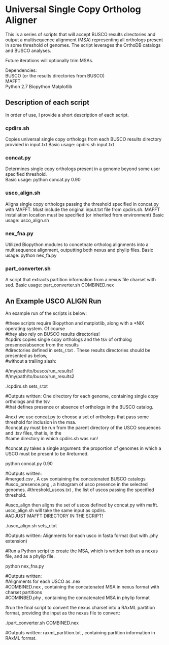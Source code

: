 # Universal Single Copy Ortholog Aligner
This is a series of scripts that will accept BUSCO results directories and output a multisequence alignment (MSA) representing all orthologs present in some threshold of genomes.  The script leverages the OrthoDB catalogs and BUSCO analyses.

Future iterations will optionally trim MSAs.

Dependencies:   
BUSCO (or the results directories from BUSCO)    
MAFFT  
Python 2.7
    Biopython
    Matplotlib  
## Description of each script  
In order of use, I provide a short description of each script.  

### cpdirs.sh
Copies universal single copy orthologs from each BUSCO results directory provided in input.txt
Basic usage: cpdirs.sh input.txt  
  
### concat.py  
Determines single copy orthologs present in a genome beyond some user specified threshold.  
Basic usage: python concat.py 0.90  
  
### usco_align.sh  
Aligns single copy orthologs passing the threshold specified in concat.py with MAFFT.  Must include the original input.txt file from cpdirs.sh.  MAFFT installation location must be specified (or inherited from environment)
Basic usage: usco_align.sh  
  
### nex_fna.py 
Utilized Biopython modules to concetnate ortholog alignments into a multisequence alignment, outputting both nexus and phylip files.
Basic usage: python nex_fa.py  
  
### part_converter.sh 
A script that extracts partition information from a nexus file charset with sed.
Basic usage: part_converter.sh COMBINED.nex  
  
## An Example USCO ALIGN Run
An example run of the scripts is below:  

#these scripts require Biopython and matplotlib, along with a *NIX operating system.  Of course  
#they also rely on BUSCO results directories!  
#cpdirs copies single copy orthologs and the tsv of ortholog presence/absence from the results   
#directories defined in sets_r.txt .  These results directories should be presented as below,   
#without a trailing slash:  

#/my/path/to/busco/run_results1  
#/my/path/to/busco/run_results2  
  
./cpdirs.sh sets_r.txt  
  
#Outputs written: One directory for each genome, containing single copy orthologs and the tsv  
#that defines presence or absence of orthologs in the BUSCO catalog.  
  
#next we use concat.py to choose a set of orthologs that pass some threshold for inclusion in the msa.  
#concat.py must be run from the parent directory of the USCO sequences and .tsv files, that is, in the   
#same directory in which cpdirs.sh was run!  
  
#concat.py takes a single argument: the proportion of genomes in which a USCO must be present to be #returned.  
  
python concat.py 0.90  
  
#Outputs written:  
#merged.csv , A csv containing the concatenated BUSCO catalogs 
#usco_presence.png , a histogram of usco presence in the selected genomes. 
#threshold_uscos.txt , the list of uscos passing the specified threshold. 
  
#usco_align then aligns the set of uscos defined by concat.py with mafft. usco_align.sh will take the same input as cpdirs.  
#ADJUST MAFFT DIRECTORY IN THE SCRIPT!  
 
./usco_align.sh sets_r.txt  
  
#Outputs written: Alignments for each usco in fasta format (but with .phy extension)  

#Run a Python script to create the MSA, which is written both as a nexus file, and as a phylip file.  
  
python nex_fna.py  
  
#Outputs written:  
#Alignments for each USCO as .nex  
#COMBINED.nex , containing the concatenated MSA in nexus format with charset partitions  
#COMINBED.phy , containing the concatenated MSA in phylip format  
  
#run the final script to convert the nexus charset into a RAxML partition format, providing the input as the nexus file to convert:  
  
./part_converter.sh COMBINED.nex  
  
#Outputs written: raxml_partition.txt , containing partition information in RAxML format.  

